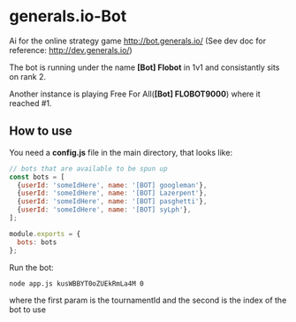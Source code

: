 # generals.io-Bot

Ai for the online strategy game http://bot.generals.io/  (See dev doc for reference: http://dev.generals.io/)

The bot is running under the name **[Bot] Flobot** in 1v1 and consistantly sits on rank 2.

Another instance is playing Free For All(**[Bot] FLOBOT9000**) where it reached #1.

## How to use

You need a **config.js** file in the main directory, that looks like:

```javascript
// bots that are available to be spun up
const bots = [
  {userId: 'someIdHere', name: '[BOT] googleman'},
  {userId: 'someIdHere', name: '[BOT] Lazerpent'},
  {userId: 'someIdHere', name: '[BOT] pasghetti'},
  {userId: 'someIdHere', name: '[BOT] syLph'},
];

module.exports = {
  bots: bots
};
```

Run the bot:

```
node app.js kusWBBYT0oZUEkRmLa4M 0
```

where the first param is the tournamentId and the second is the index of the bot to use
